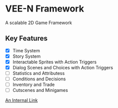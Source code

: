 # VEE-N Framework
A scalable 2D Game Framework

## Key Features
* [x] Time System
* [x] Story System
* [x] Interactable Sprites with Action Triggers
* [x] Dialog Scenes and Choices with Action Triggers
* [ ] Statistics and Attributess
* [ ] Conditions and Decisions
* [ ] Inventory and Trade
* [ ] Cutscenes and Minigames

[An Internal Link](documentation/page2)